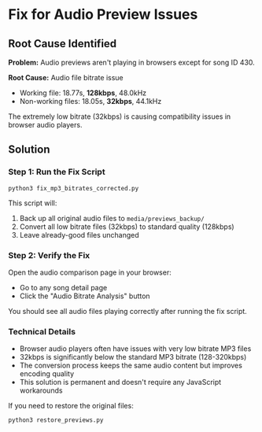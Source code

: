 # Fix for Audio Preview Issues

## Root Cause Identified

**Problem:** Audio previews aren't playing in browsers except for song ID 430.

**Root Cause:** Audio file bitrate issue
- Working file: 18.77s, **128kbps**, 48.0kHz
- Non-working files: 18.05s, **32kbps**, 44.1kHz

The extremely low bitrate (32kbps) is causing compatibility issues in browser audio players.

## Solution

### Step 1: Run the Fix Script

```
python3 fix_mp3_bitrates_corrected.py
```

This script will:
1. Back up all original audio files to `media/previews_backup/`
2. Convert all low bitrate files (32kbps) to standard quality (128kbps)
3. Leave already-good files unchanged

### Step 2: Verify the Fix

Open the audio comparison page in your browser:
- Go to any song detail page
- Click the "Audio Bitrate Analysis" button

You should see all audio files playing correctly after running the fix script.

### Technical Details

- Browser audio players often have issues with very low bitrate MP3 files
- 32kbps is significantly below the standard MP3 bitrate (128-320kbps)
- The conversion process keeps the same audio content but improves encoding quality
- This solution is permanent and doesn't require any JavaScript workarounds

If you need to restore the original files:
```
python3 restore_previews.py
```
